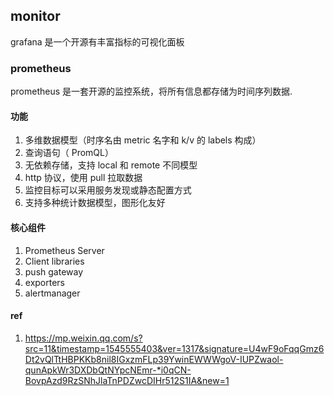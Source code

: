 ## monitor
grafana 是一个开源有丰富指标的可视化面板


### prometheus
prometheus 是一套开源的监控系统，将所有信息都存储为时间序列数据.
#### 功能
1. 多维数据模型（时序名由 metric 名字和 k/v 的 labels 构成）
2. 查询语句（ PromQL）
3. 无依赖存储，支持 local 和 remote 不同模型
4. http 协议，使用 pull 拉取数据
5. 监控目标可以采用服务发现或静态配置方式
6. 支持多种统计数据模型，图形化友好
#### 核心组件
1. Prometheus Server
2. Client libraries
3. push gateway
4. exporters
5. alertmanager

#### ref
1. https://mp.weixin.qq.com/s?src=11&timestamp=1545555403&ver=1317&signature=U4wF9oFqqGmz6Dt2vQlTtHBPKKb8nil8IGxzmFLp39YwinEWWWgoV-IUPZwaol-qunApkWr3DXDbQtNYpcNEmr-*i0qCN-BovpAzd9RzSNhJlaTnPDZwcDIHr512S1IA&new=1
